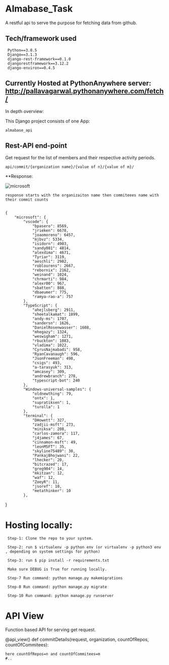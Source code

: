 # Almabase_Task

A restful api to serve the purpose for fetching data from github.

## Tech/framework used

     Python==3.8.5
     Django==3.1.3
     django-rest-framework==0.1.0
     djangorestframework==3.12.2
     django-environ==0.4.5





## Currently Hosted at PythonAnywhere server: http://pallavagarwal.pythonanywhere.com/fetch/



In depth overview:

This Django project consists of one App:

    almabase_api

## Rest-API end-point

Get request for the list of members and their respective activity periods.

    api/commit/{organization name}/{value of n}/{value of m}/

**Response:

![microsoft](https://user-images.githubusercontent.com/36321155/98555500-05244a00-22c8-11eb-839b-539e1e974e6c.png)

    
    response starts with the organizaiton name then commiteees name with their commit counts
    

    {
        "microsoft": {
            "vscode": {
                "bpasero": 8569,
                "jrieken": 6678,
                "joaomoreno": 6457,
                "mjbvz": 5334,
                "isidorn": 4903,
                "sandy081": 4814,
                "alexdima": 4671,
                "Tyriar": 3119,
                "aeschli": 2982,
                "roblourens": 2667,
                "rebornix": 2162,
                "weinand": 1024,
                "chrmarti": 984,
                "alexr00": 967,
                "sbatten": 888,
                "dbaeumer": 775,
                "ramya-rao-a": 757
            },
            "TypeScript": {
                "ahejlsberg": 2911,
                "sheetalkamat": 1899,
                "andy-ms": 1707,
                "sandersn": 1626,
                "DanielRosenwasser": 1608,
                "mhegazy": 1324,
                "weswigham": 1271,
                "rbuckton": 1083,
                "vladima": 1022,
                "CyrusNajmabadi": 958,
                "RyanCavanaugh": 596,
                "JsonFreeman": 498,
                "csigs": 493,
                "a-tarasyuk": 313,
                "amcasey": 309,
                "andrewbranch": 278,
                "typescript-bot": 240
            },
            "Windows-universal-samples": {
                "oldnewthing": 79,
                "ontx": 1,
                "supratiksen": 1,
                "turolla": 1
            },
            "terminal": {
                "DHowett": 327,
                "zadjii-msft": 273,
                "miniksa": 208,
                "carlos-zamora": 117,
                "j4james": 67,
                "cinnamon-msft": 49,
                "leonMSFT": 35,
                "skyline75489": 30,
                "PankajBhojwani": 22,
                "lhecker": 20,
                "bitcrazed": 17,
                "greg904": 14,
                "mkitzan": 12,
                "waf": 12,
                "ZoeyR": 11,
                "jsoref": 10,
                "metathinker": 10
            },

}


# Hosting locally:

     Step-1: Clone the repo to your system.

     Step-2: run $ virtualenv -p python env (or virtualenv -p python3 env , depending on system settings for python)

     Step-3: run $ pip install -r requirements.txt 

     Make sure DEBUG is True for running locally.

     Step-7 Run command: python manage.py makemigrations

     Step-8 Run command: python manage.py migrate

     Step-10 Run command: python manage.py runserver


# API View

Function based API for serving get request.


@api_view()
def commitDetails(request, organization, countOfRepos, countOfCommitees):
    
    here countOfRepos=n and countOfCommitees=m
    #..
        
       


